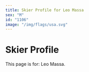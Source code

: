 ```yaml
---
title: Skier Profile for Leo Massa
sex: "M"
id: "1106"
image: "/img/flags/usa.svg" 
---
```


# Skier Profile

This page is for: Leo Massa.
    